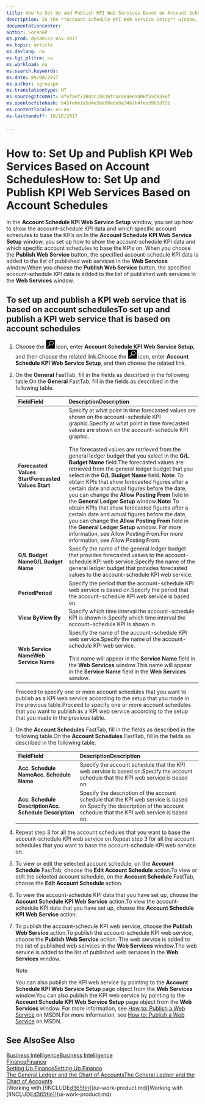 ```yaml
---
title: How to Set Up and Publish KPI Web Services Based on Account Schedules
description: In the **Account Schedule KPI Web Service Setup** window, you set up how to show the account-schedule KPI data and which specific account schedules to base the KPIs on.
documentationcenter: 
author: SorenGP
ms.prod: dynamics-nav-2017
ms.topic: article
ms.devlang: na
ms.tgt_pltfrm: na
ms.workload: na
ms.search.keywords: 
ms.date: 09/08/2017
ms.author: sgroespe
ms.translationtype: HT
ms.sourcegitcommit: 4fefaef7380ac10836fcac404eea006f55d8556f
ms.openlocfilehash: b45fe6e1e5d4e5be00a6e8a34b7b4fea39b5d75b
ms.contentlocale: en-au
ms.lasthandoff: 10/16/2017

---
```

# <a name="how-to-set-up-and-publish-kpi-web-services-based-on-account-schedules"></a><span data-ttu-id="41910-103">How to: Set Up and Publish KPI Web Services Based on Account Schedules</span><span class="sxs-lookup"><span data-stu-id="41910-103">How to: Set Up and Publish KPI Web Services Based on Account Schedules</span></span>
<span data-ttu-id="41910-104">In the **Account Schedule KPI Web Service Setup** window, you set up how to show the account-schedule KPI data and which specific account schedules to base the KPIs on.</span><span class="sxs-lookup"><span data-stu-id="41910-104">In the **Account Schedule KPI Web Service Setup** window, you set up how to show the account-schedule KPI data and which specific account schedules to base the KPIs on.</span></span> <span data-ttu-id="41910-105">When you choose the **Publish Web Service** button, the specified account-schedule KPI data is added to the list of published web services in the **Web Services** window.</span><span class="sxs-lookup"><span data-stu-id="41910-105">When you choose the **Publish Web Service** button, the specified account-schedule KPI data is added to the list of published web services in the **Web Services** window.</span></span>  

## <a name="to-set-up-and-publish-a-kpi-web-service-that-is-based-on-account-schedules"></a><span data-ttu-id="41910-106">To set up and publish a KPI web service that is based on account schedules</span><span class="sxs-lookup"><span data-stu-id="41910-106">To set up and publish a KPI web service that is based on account schedules</span></span>  

1.  <span data-ttu-id="41910-107">Choose the ![Search for Page or Report](media/ui-search/search_small.png "Search for Page or Report icon") icon, enter **Account Schedule KPI Web Service Setup**, and then choose the related link.</span><span class="sxs-lookup"><span data-stu-id="41910-107">Choose the ![Search for Page or Report](media/ui-search/search_small.png "Search for Page or Report icon") icon, enter **Account Schedule KPI Web Service Setup**, and then choose the related link.</span></span>  
2.  <span data-ttu-id="41910-108">On the **General** FastTab, fill in the fields as described in the following table.</span><span class="sxs-lookup"><span data-stu-id="41910-108">On the **General** FastTab, fill in the fields as described in the following table.</span></span>  

    |<span data-ttu-id="41910-109">Field</span><span class="sxs-lookup"><span data-stu-id="41910-109">Field</span></span>|<span data-ttu-id="41910-110">Description</span><span class="sxs-lookup"><span data-stu-id="41910-110">Description</span></span>|  
    |---------------------------------|---------------------------------------|  
    |<span data-ttu-id="41910-111">**Forecasted Values Start**</span><span class="sxs-lookup"><span data-stu-id="41910-111">**Forecasted Values Start**</span></span>|<span data-ttu-id="41910-112">Specify at what point in time forecasted values are shown on the account-schedule KPI graphic.</span><span class="sxs-lookup"><span data-stu-id="41910-112">Specify at what point in time forecasted values are shown on the account-schedule KPI graphic.</span></span><br /><br /> <span data-ttu-id="41910-113">The forecasted values are retrieved from the general ledger budget that you select in the **G/L Budget Name** field.</span><span class="sxs-lookup"><span data-stu-id="41910-113">The forecasted values are retrieved from the general ledger budget that you select in the **G/L Budget Name** field.</span></span> <span data-ttu-id="41910-114">**Note:**  To obtain KPIs that show forecasted figures after a certain date and actual figures before the date, you can change the **Allow Posting From** field in the **General Ledger Setup** window.</span><span class="sxs-lookup"><span data-stu-id="41910-114">**Note:**  To obtain KPIs that show forecasted figures after a certain date and actual figures before the date, you can change the **Allow Posting From** field in the **General Ledger Setup** window.</span></span> <span data-ttu-id="41910-115">For more information, see Allow Posting From.</span><span class="sxs-lookup"><span data-stu-id="41910-115">For more information, see Allow Posting From.</span></span>|  
    |<span data-ttu-id="41910-116">**G/L Budget Name**</span><span class="sxs-lookup"><span data-stu-id="41910-116">**G/L Budget Name**</span></span>|<span data-ttu-id="41910-117">Specify the name of the general ledger budget that provides forecasted values to the account-schedule KPI web service.</span><span class="sxs-lookup"><span data-stu-id="41910-117">Specify the name of the general ledger budget that provides forecasted values to the account-schedule KPI web service.</span></span>|  
    |<span data-ttu-id="41910-118">**Period**</span><span class="sxs-lookup"><span data-stu-id="41910-118">**Period**</span></span>|<span data-ttu-id="41910-119">Specify the period that the account-schedule KPI web service is based on.</span><span class="sxs-lookup"><span data-stu-id="41910-119">Specify the period that the account-schedule KPI web service is based on.</span></span>|  
    |<span data-ttu-id="41910-120">**View By**</span><span class="sxs-lookup"><span data-stu-id="41910-120">**View By**</span></span>|<span data-ttu-id="41910-121">Specify which time interval the account-schedule KPI is shown in.</span><span class="sxs-lookup"><span data-stu-id="41910-121">Specify which time interval the account-schedule KPI is shown in.</span></span>|  
    |<span data-ttu-id="41910-122">**Web Service Name**</span><span class="sxs-lookup"><span data-stu-id="41910-122">**Web Service Name**</span></span>|<span data-ttu-id="41910-123">Specify the name of the account-schedule KPI web service.</span><span class="sxs-lookup"><span data-stu-id="41910-123">Specify the name of the account-schedule KPI web service.</span></span><br /><br /> <span data-ttu-id="41910-124">This name will appear in the **Service Name** field in the **Web Services** window.</span><span class="sxs-lookup"><span data-stu-id="41910-124">This name will appear in the **Service Name** field in the **Web Services** window.</span></span>|  

    <span data-ttu-id="41910-125">Proceed to specify one or more account schedules that you want to publish as a KPI web service according to the setup that you made in the previous table.</span><span class="sxs-lookup"><span data-stu-id="41910-125">Proceed to specify one or more account schedules that you want to publish as a KPI web service according to the setup that you made in the previous table.</span></span>  

3.  <span data-ttu-id="41910-126">On the **Account Schedules** FastTab, fill in the fields as described in the following table.</span><span class="sxs-lookup"><span data-stu-id="41910-126">On the **Account Schedules** FastTab, fill in the fields as described in the following table.</span></span>  

    |<span data-ttu-id="41910-127">Field</span><span class="sxs-lookup"><span data-stu-id="41910-127">Field</span></span>|<span data-ttu-id="41910-128">Description</span><span class="sxs-lookup"><span data-stu-id="41910-128">Description</span></span>|  
    |---------------------------------|---------------------------------------|  
    |<span data-ttu-id="41910-129">**Acc. Schedule Name**</span><span class="sxs-lookup"><span data-stu-id="41910-129">**Acc. Schedule Name**</span></span>|<span data-ttu-id="41910-130">Specify the account schedule that the KPI web service is based on.</span><span class="sxs-lookup"><span data-stu-id="41910-130">Specify the account schedule that the KPI web service is based on.</span></span>|  
    |<span data-ttu-id="41910-131">**Acc. Schedule Description**</span><span class="sxs-lookup"><span data-stu-id="41910-131">**Acc. Schedule Description**</span></span>|<span data-ttu-id="41910-132">Specify the description of the account schedule that the KPI web service is based on.</span><span class="sxs-lookup"><span data-stu-id="41910-132">Specify the description of the account schedule that the KPI web service is based on.</span></span>|  

4.  <span data-ttu-id="41910-133">Repeat step 3 for all the account schedules that you want to base the account-schedule KPI web service on.</span><span class="sxs-lookup"><span data-stu-id="41910-133">Repeat step 3 for all the account schedules that you want to base the account-schedule KPI web service on.</span></span>  
5.  <span data-ttu-id="41910-134">To view or edit the selected account schedule, on the **Account Schedule** FastTab, choose the **Edit Account Schedule** action.</span><span class="sxs-lookup"><span data-stu-id="41910-134">To view or edit the selected account schedule, on the **Account Schedule** FastTab, choose the **Edit Account Schedule** action.</span></span>  
6.  <span data-ttu-id="41910-135">To view the account-schedule KPI data that you have set up, choose the **Account Schedule KPI Web Service** action.</span><span class="sxs-lookup"><span data-stu-id="41910-135">To view the account-schedule KPI data that you have set up, choose the **Account Schedule KPI Web Service** action.</span></span>  
7.  <span data-ttu-id="41910-136">To publish the account-schedule KPI web service, choose the **Publish Web Service** action.</span><span class="sxs-lookup"><span data-stu-id="41910-136">To publish the account-schedule KPI web service, choose the **Publish Web Service** action.</span></span> <span data-ttu-id="41910-137">The web service is added to the list of published web services in the **Web Services** window.</span><span class="sxs-lookup"><span data-stu-id="41910-137">The web service is added to the list of published web services in the **Web Services** window.</span></span>  

    > [!NOTE]  
    >  <span data-ttu-id="41910-138">You can also publish the KPI web service by pointing to the **Account Schedule KPI Web Service Setup** page object from the **Web Services** window.</span><span class="sxs-lookup"><span data-stu-id="41910-138">You can also publish the KPI web service by pointing to the **Account Schedule KPI Web Service Setup** page object from the **Web Services** window.</span></span> <span data-ttu-id="41910-139">For more information, see [How to: Publish a Web Service](https://msdn.microsoft.com/en-us/library/dd338978.aspx) on MSDN.</span><span class="sxs-lookup"><span data-stu-id="41910-139">For more information, see [How to: Publish a Web Service](https://msdn.microsoft.com/en-us/library/dd338978.aspx) on MSDN.</span></span>  

## <a name="see-also"></a><span data-ttu-id="41910-140">See Also</span><span class="sxs-lookup"><span data-stu-id="41910-140">See Also</span></span>  
[<span data-ttu-id="41910-141">Business Intelligence</span><span class="sxs-lookup"><span data-stu-id="41910-141">Business Intelligence</span></span>](bi.md)  
[<span data-ttu-id="41910-142">Finance</span><span class="sxs-lookup"><span data-stu-id="41910-142">Finance</span></span>](finance.md)  
[<span data-ttu-id="41910-143">Setting Up Finance</span><span class="sxs-lookup"><span data-stu-id="41910-143">Setting Up Finance</span></span>](finance-setup-finance.md)  
[<span data-ttu-id="41910-144">The General Ledger and the Chart of Accounts</span><span class="sxs-lookup"><span data-stu-id="41910-144">The General Ledger and the Chart of Accounts</span></span>](finance-general-ledger.md)  
<span data-ttu-id="41910-145">[Working with [!INCLUDE[d365fin](includes/d365fin_md.md)]](ui-work-product.md)</span><span class="sxs-lookup"><span data-stu-id="41910-145">[Working with [!INCLUDE[d365fin](includes/d365fin_md.md)]](ui-work-product.md)</span></span>

